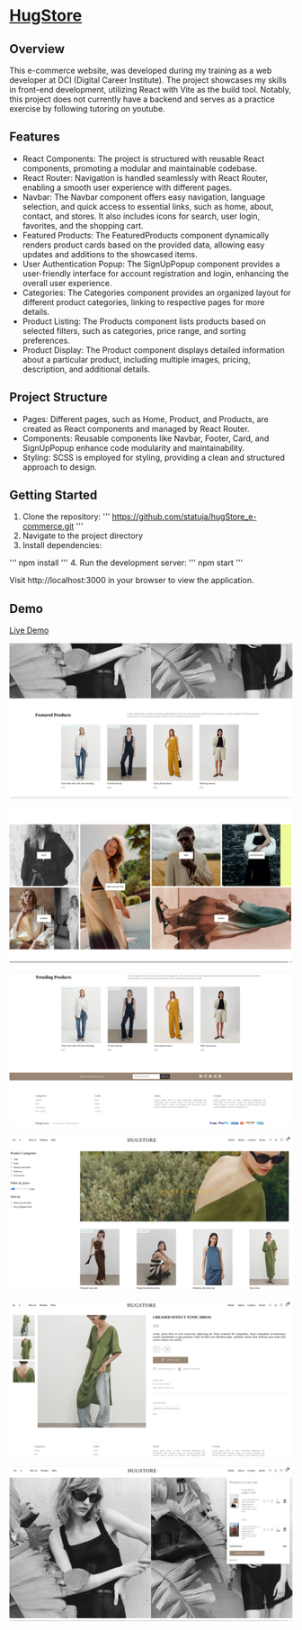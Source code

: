 # [HugStore](https://hug-store-e-commerce-ii73bnm15-statuja.vercel.app/)

## Overview
This e-commerce website, was developed during my training as a web developer at DCI (Digital Career Institute). The project showcases my skills in front-end development, utilizing React with Vite as the build tool. Notably, this project does not currently have a backend and serves as a practice exercise by following tutoring on youtube.

## Features
- React Components: The project is structured with reusable React components, promoting a modular and maintainable codebase.
- React Router: Navigation is handled seamlessly with React Router, enabling a smooth user experience with different pages.
- Navbar: The Navbar component offers easy navigation, language selection, and quick access to essential links, such as home, about, contact, and stores. It also includes icons for search, user login, favorites, and the shopping cart.
- Featured Products: The FeaturedProducts component dynamically renders product cards based on the provided data, allowing easy updates and additions to the showcased items.
- User Authentication Popup: The SignUpPopup component provides a user-friendly interface for account registration and login, enhancing the overall user experience.
- Categories: The Categories component provides an organized layout for different product categories, linking to respective pages for more details.
- Product Listing: The Products component lists products based on selected filters, such as categories, price range, and sorting preferences.
- Product Display: The Product component displays detailed information about a particular product, including multiple images, pricing, description, and additional details.


## Project Structure
- Pages: Different pages, such as Home, Product, and Products, are created as React components and managed by React Router.
- Components: Reusable components like Navbar, Footer, Card, and SignUpPopup enhance code modularity and maintainability.
- Styling: SCSS is employed for styling, providing a clean and structured approach to design.

## Getting Started
1. Clone the repository: 
''' 
https://github.com/statuja/hugStore_e-commerce.git
'''
2. Navigate to the project directory
3. Install dependencies:

''' 
npm install
'''
4. Run the development server:
'''
npm start
'''

Visit http://localhost:3000 in your browser to view the application.


## Demo
[Live Demo](https://hug-store-e-commerce-ii73bnm15-statuja.vercel.app/)


![feautured](/public/screenshots/Screenshot.png)

![collection](/public/screenshots/Screenshot-2.png)

![trending](/public/screenshots/Screenshot-1.png)

![products](/public/screenshots/Screenshot-3.png)

![product](/public/screenshots/Screenshot-4.png)

![cart](/public/screenshots/Screenshot-5.png)

